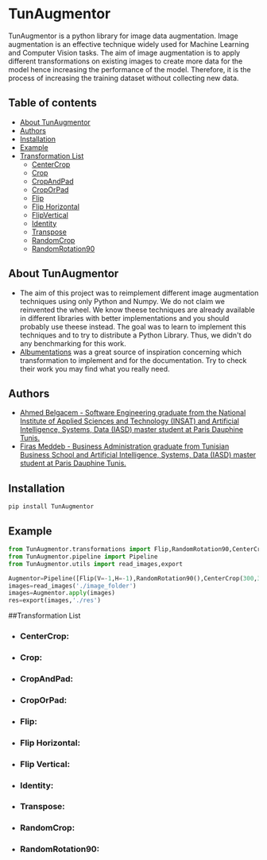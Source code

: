 # TunAugmentor
TunAugmentor is a python library for image data augmentation. Image augmentation is an effective technique widely used for Machine Learning and Computer Vision tasks.
The aim of image augmentation is to apply different transformations on existing images to create more data for the model hence increasing the performance of the model.
Therefore, it is the process of increasing the training dataset without collecting new data.
## Table of contents
- [About TunAugmentor](#About-TunAugmentor)
- [Authors](#Authors)
- [Installation](#Installation)
- [Example](Example)
- [Transformation List](#Transformation-List)
  - [CenterCrop](#CenterCrop)
  - [Crop](#Crop)
  - [CropAndPad](#CropAndPad)
  - [CropOrPad](#CropOrPad)
  - [Flip](#Flip)
  - [Flip Horizontal](#FlipHorizontal)
  - [FlipVertical](#FLipVertical)
  - [Identity](#Identity)
  - [Transpose](#Transpose)
  - [RandomCrop](#RandomCrop)
  - [RandomRotation90](#RandomRotation90)
## About TunAugmentor
- The aim of this project was to reimplement different image augmentation techniques using only Python and Numpy. We do not claim we reinvented the wheel. We know theese techniques are already available in different libraries with better implementations and you should probably use theese instead. The goal was to learn to implement this techniques and to try to distribute a Python Library. Thus, we didn't do any benchmarking for this work.
- [Albumentations](https://github.com/albumentations-team/albumentations) was a great source of inspiration concerning which transformation to implement and for the documentation. Try to check their work you may find what you really need.
## Authors
- [Ahmed Belgacem - Software Engineering graduate from the National Institute of Applied Sciences and Technology (INSAT) and  Artificial Intelligence, Systems, Data (IASD) master student at Paris Dauphine Tunis.](https://www.linkedin.com/in/ahmedbelgacem/)
- [Firas Meddeb - Business Administration graduate from Tunisian Business School and Artificial Intelligence, Systems, Data (IASD) master student at Paris Dauphine Tunis. ](https://www.linkedin.com/in/firasmeddeb/)
## Installation
```
pip install TunAugmentor
```
## Example
```python
from TunAugmentor.transformations import Flip,RandomRotation90,CenterCrop
from TunAugmentor.pipeline import Pipeline
from TunAugmentor.utils import read_images,export

Augmentor=Pipeline([Flip(V=-1,H=-1),RandomRotation90(),CenterCrop(300,300)])
images=read_images('./image_folder')
images=Augmentor.apply(images)
res=export(images,'./res')
```
##Transformation List
- ### CenterCrop:
- ### Crop:
- ### CropAndPad:
- ### CropOrPad:
- ### Flip:
- ### Flip Horizontal:
- ### Flip Vertical:
- ### Identity:
- ### Transpose:
- ### RandomCrop:
- ### RandomRotation90:

